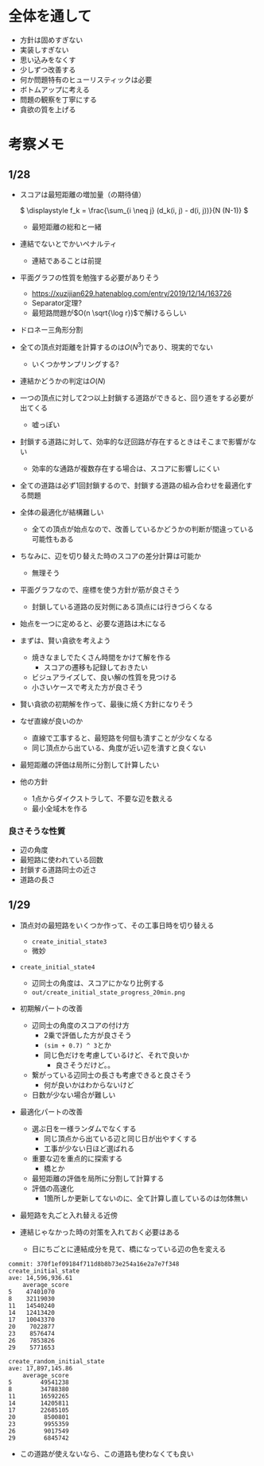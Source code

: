 # 全体を通して

- 方針は固めすぎない
- 実装しすぎない
- 思い込みをなくす
- 少しずつ改善する
- 何か問題特有のヒューリスティックは必要
- ボトムアップに考える
- 問題の観察を丁寧にする
- 貪欲の質を上げる

# 考察メモ

## 1/28

- スコアは最短距離の増加量（の期待値）

    $
    \displaystyle f_k = \frac{\sum_{i \neq j} (d_k(i, j) - d(i, j))}{N (N-1)}
    $

    - 最短距離の総和と一緒

- 連結でないとでかいペナルティ
    - 連結であることは前提
- 平面グラフの性質を勉強する必要がありそう
    - https://xuzijian629.hatenablog.com/entry/2019/12/14/163726
    - Separator定理?
    - 最短路問題が$O(n \sqrt{\log r})$で解けるらしい
- ドロネー三角形分割

- 全ての頂点対距離を計算するのは$O(N ^ 3)$であり、現実的でない
    - いくつかサンプリングする?
- 連結かどうかの判定は$O(N)$

- 一つの頂点に対して2つ以上封鎖する道路ができると、回り道をする必要が出てくる
    - 嘘っぽい
- 封鎖する道路に対して、効率的な迂回路が存在するときはそこまで影響がない
    - 効率的な通路が複数存在する場合は、スコアに影響しにくい

- 全ての道路は必ず1回封鎖するので、封鎖する道路の組み合わせを最適化する問題

- 全体の最適化が結構難しい
    - 全ての頂点が始点なので、改善しているかどうかの判断が間違っている可能性もある
- ちなみに、辺を切り替えた時のスコアの差分計算は可能か
    - 無理そう

- 平面グラフなので、座標を使う方針が筋が良さそう
    - 封鎖している道路の反対側にある頂点には行きづらくなる
- 始点を一つに定めると、必要な道路は木になる

- まずは、賢い貪欲を考えよう
    - 焼きなましでたくさん時間をかけて解を作る
        - スコアの遷移も記録しておきたい
    - ビジュアライズして、良い解の性質を見つける
    - 小さいケースで考えた方が良さそう
- 賢い貪欲の初期解を作って、最後に焼く方針になりそう
- なぜ直線が良いのか
    - 直線で工事すると、最短路を何個も潰すことが少なくなる
    - 同じ頂点から出ている、角度が近い辺を潰すと良くない
- 最短距離の評価は局所に分割して計算したい
- 他の方針
    - 1点からダイクストラして、不要な辺を数える
    - 最小全域木を作る

### 良さそうな性質

- 辺の角度
- 最短路に使われている回数
- 封鎖する道路同士の近さ
- 道路の長さ

## 1/29

- 頂点対の最短路をいくつか作って、その工事日時を切り替える
    - `create_initial_state3`
    - 微妙
- `create_initial_state4`
    - 辺同士の角度は、スコアにかなり比例する
    - `out/create_initial_state_progress_20min.png`

- 初期解パートの改善
    - 辺同士の角度のスコアの付け方
        - 2乗で評価した方が良さそう
        - `(sim + 0.7) ^ 3`とか
        - 同じ色だけを考慮しているけど、それで良いか
            - 良さそうだけど。。
    - 繋がっている辺同士の長さも考慮できると良さそう
        - 何が良いかはわからないけど
    - 日数が少ない場合が難しい
- 最適化パートの改善
    - 選ぶ日を一様ランダムでなくする
        - 同じ頂点から出ている辺と同じ日が出やすくする
        - 工事が少ない日ほど選ばれる
    - 重要な辺を重点的に探索する
        - 橋とか
    - 最短距離の評価を局所に分割して計算する
    - 評価の高速化
        - 1箇所しか更新してないのに、全て計算し直しているのは勿体無い

- 最短路を丸ごと入れ替える近傍
- 連結じゃなかった時の対策を入れておく必要はある
    - 日にちごとに連結成分を見て、橋になっている辺の色を変える

```
commit: 370f1ef09184f711d8b8b73e254a16e2a7e7f348
create_initial_state
ave: 14,596,936.61
    average_score
5    47401070
8    32119030
11   14540240
14   12413420
17   10043370
20    7022877
23    8576474
26    7853826
29    5771653

create_random_initial_state
ave: 17,897,145.86
    average_score
5        49541238
8        34788380
11       16592265
14       14205811
17       22685105
20        8500801
23        9955359
26        9017549
29        6845742
```

- この道路が使えないなら、この道路も使わなくても良い